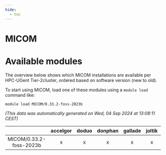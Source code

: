 ```yaml
---
hide:
  - toc
---
```


MICOM
=====

# Available modules


The overview below shows which MICOM installations are available per HPC-UGent Tier-2cluster, ordered based on software version (new to old).

To start using MICOM, load one of these modules using a `module load` command like:

```shell
module load MICOM/0.33.2-foss-2023b
```

*(This data was automatically generated on Wed, 04 Sep 2024 at 13:08:11 CEST)*  

| |accelgor|doduo|donphan|gallade|joltik|shinx|skitty|
| :---: | :---: | :---: | :---: | :---: | :---: | :---: | :---: |
|MICOM/0.33.2-foss-2023b|x|x|x|x|x|-|x|
